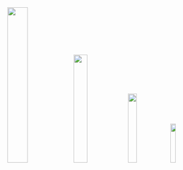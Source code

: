 <div width="100%" align="center">
<img width="30%" src="https://avatars.githubusercontent.com/u/42148495?v=4" />
<img width="25%" src="https://avatars.githubusercontent.com/u/42148495?v=4" />
<img width="20%" src="https://avatars.githubusercontent.com/u/42148495?v=4" />
<img width="15%" src="https://avatars.githubusercontent.com/u/42148495?v=4" />
</div>
